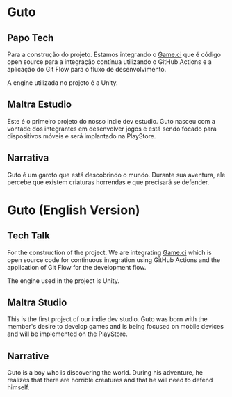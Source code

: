 # Guto

## Papo Tech
Para a construção do projeto. Estamos integrando o [Game.ci](https://game.ci/) que é código open source para a integração contínua utilizando o GitHub Actions e a aplicação do Git Flow para o fluxo de desenvolvimento.

A engine utilizada no projeto é a Unity.

## Maltra Estudio
Este é o primeiro projeto do nosso indie dev estudio.
Guto nasceu com a vontade dos integrantes em desenvolver jogos e está sendo focado para dispositivos móveis e será implantado na PlayStore.

## Narrativa

Guto é um garoto que está descobrindo o mundo. Durante sua aventura, ele percebe que existem criaturas horrendas e que precisará se defender.


# Guto (English Version)

## Tech Talk
For the construction of the project. We are integrating [Game.ci](https://game.ci/) which is open source code for continuous integration using GitHub Actions and the application of Git Flow for the development flow.

The engine used in the project is Unity.

## Maltra Studio
This is the first project of our indie dev studio.
Guto was born with the member's desire to develop games and is being focused on mobile devices and will be implemented on the PlayStore.

## Narrative

Guto is a boy who is discovering the world. During his adventure, he realizes that there are horrible creatures and that he will need to defend himself.